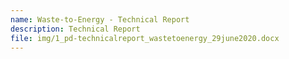 ```yaml
---
name: Waste-to-Energy - Technical Report
description: Technical Report
file: img/1_pd-technicalreport_wastetoenergy_29june2020.docx
---
```

